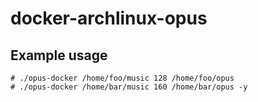 # docker-archlinux-opus

## Example usage

```
# ./opus-docker /home/foo/music 128 /home/foo/opus
# ./opus-docker /home/bar/music 160 /home/bar/opus -y
```
